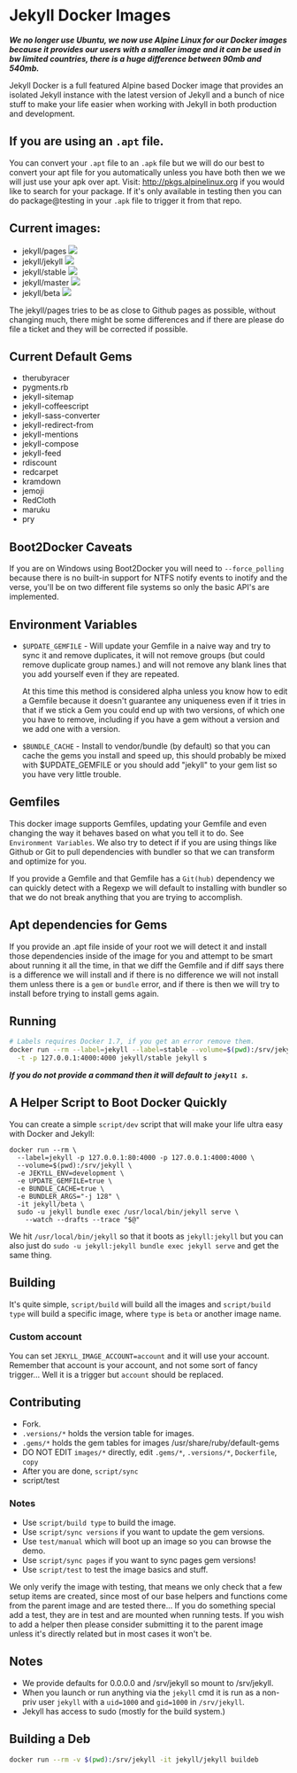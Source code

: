 # Jekyll Docker Images

***We no longer use Ubuntu, we now use Alpine Linux for our Docker images
because it provides our users with a smaller image and it can be used in bw
limited countries, there is a huge difference between 90mb and 540mb.***

Jekyll Docker is a full featured Alpine based Docker image that provides an
isolated Jekyll instance with the latest version of Jekyll and a bunch of nice
stuff to make your life easier when working with Jekyll in both production
and development.

## If you are using an `.apt` file.

You can convert your `.apt` file to an `.apk` file but we will do our best
to convert your apt file for you automatically unless you have both then we
we will just use your apk over apt. Visit: http://pkgs.alpinelinux.org if you
would like to search for your package.  If it's only available in testing
then you can do package@testing in your `.apk` file to trigger it from
that repo.

## Current images:

* jekyll/pages [![](https://badge.imagelayers.io/jekyll/pages:latest.svg)](https://imagelayers.io/?images=jekyll/pages:latest 'Get your own badge on imagelayers.io')
* jekyll/jekyll [![](https://badge.imagelayers.io/jekyll/jekyll:latest.svg)](https://imagelayers.io/?images=jekyll/jekyll:latest 'Get your own badge on imagelayers.io')
* jekyll/stable [![](https://badge.imagelayers.io/jekyll/stable:latest.svg)](https://imagelayers.io/?images=jekyll/stable:latest 'Get your own badge on imagelayers.io')
* jekyll/master [![](https://badge.imagelayers.io/jekyll/master:latest.svg)](https://imagelayers.io/?images=jekyll/master:latest 'Get your own badge on imagelayers.io')
* jekyll/beta [![](https://badge.imagelayers.io/jekyll/beta:latest.svg)](https://imagelayers.io/?images=jekyll/beta:latest 'Get your own badge on imagelayers.io')

The jekyll/pages tries to be as close to Github pages as possible,
without changing much, there might be some differences and if there are please
do file a ticket and they will be corrected if possible.

## Current Default Gems

* therubyracer
* pygments.rb
* jekyll-sitemap
* jekyll-coffeescript
* jekyll-sass-converter
* jekyll-redirect-from
* jekyll-mentions
* jekyll-compose
* jekyll-feed
* rdiscount
* redcarpet
* kramdown
* jemoji
* RedCloth
* maruku
* pry

## Boot2Docker Caveats

If you are on Windows using Boot2Docker you will need to `--force_polling`
because there is no built-in support for NTFS notify events to inotify and the
verse, you'll be on two different file systems so only the basic API's
are implemented.

## Environment Variables

* `$UPDATE_GEMFILE` - Will update your Gemfile in a naive way and try
  to sync it and remove duplicates, it will not remove groups (but could remove
  duplicate group names.) and will not remove any blank lines that you add
  yourself even if they are repeated.

  At this time this method is considered alpha unless you know how to
  edit a Gemfile because it doesn't guarantee any uniqueness even if it tries
  in that if we stick a Gem you could end up with two versions, of which
  one you have to remove, including if you have a gem without a version
  and we add one with a version.

* `$BUNDLE_CACHE` - Install to vendor/bundle (by default) so that
  you can cache the gems you install and speed up, this should probably be
  mixed with $UPDATE_GEMFILE or you should add "jekyll" to your gem
  list so you have very little trouble.

## Gemfiles

This docker image supports Gemfiles, updating your Gemfile and even
changing the way it behaves based on what you tell it to do.  See `Environment
Variables`. We also try to detect if if you are using things like Github or Git
to pull dependencies with bundler so that we can transform and optimize for
you.

If you provide a Gemfile and that Gemfile has a `Git(hub)` dependency we can
quickly detect with a Regexp we will default to installing with bundler so that
we do not break anything that you are trying to accomplish.

## Apt dependencies for Gems

If you provide an .apt file inside of your root we will detect it and
install those dependencies inside of the image for you and attempt to be smart
about running it all the time, in that we diff the Gemfile and if diff says
there is a difference we will install and if there is no difference we will
not install them unless there is a `gem` or `bundle` error, and if there
is then we will try to install before trying to install gems again.

## Running

```sh
# Labels requires Docker 1.7, if you get an error remove them.
docker run --rm --label=jekyll --label=stable --volume=$(pwd):/srv/jekyll \
  -t -p 127.0.0.1:4000:4000 jekyll/stable jekyll s
```

***If you do not provide a command then it will default to `jekyll s`.***

## A Helper Script to Boot Docker Quickly

You can create a simple `script/dev` script that will make your life
ultra easy with Docker and Jekyll:

```shell
docker run --rm \
  --label=jekyll -p 127.0.0.1:80:4000 -p 127.0.0.1:4000:4000 \
  --volume=$(pwd):/srv/jekyll \
  -e JEKYLL_ENV=development \
  -e UPDATE_GEMFILE=true \
  -e BUNDLE_CACHE=true \
  -e BUNDLER_ARGS="-j 128" \
  -it jekyll/beta \
  sudo -u jekyll bundle exec /usr/local/bin/jekyll serve \
    --watch --drafts --trace "$@"
```

We hit `/usr/local/bin/jekyll` so that it boots as `jekyll:jekyll` but you
can also just do `sudo -u jekyll:jekyll bundle exec jekyll serve` and get the
same thing.

## Building

It's quite simple, `script/build` will build all the images and
`script/build type` will build a specific image, where `type` is `beta` or
another image name.

### Custom account

You can set `JEKYLL_IMAGE_ACCOUNT=account` and it will use your account.
Remember that account is your account, and not some sort of fancy trigger...
Well it is a trigger but `account` should be replaced.

## Contributing

* Fork.
* `.versions/*` holds the version table for images.
* `.gems/*` holds the gem tables for images /usr/share/ruby/default-gems
* DO NOT EDIT `images/*` directly, edit `.gems/*`, `.versions/*`, `Dockerfile`, `copy`
* After you are done, `script/sync`
* script/test

### Notes

* Use `script/build type` to build the image.
* Use `script/sync versions` if you want to update the gem versions.
* Use `test/manual` which will boot up an image so you can browse the demo.
* Use `script/sync pages` if you want to sync pages gem versions!
* Use `script/test` to test the image basics and stuff.

We only verify the image with testing, that means we only check that a few
setup items are created, since most of our base helpers and functions come from
the parent image and are tested there... If you do something special add a
test, they are in test and are mounted when running tests.  If you wish to add
a helper then please consider submitting it to the parent image unless it's
directly related but in most cases it won't be.

## Notes
  * We provide defaults for 0.0.0.0 and /srv/jekyll so mount to /srv/jekyll.
  * When you launch or run anything via the `jekyll` cmd it is run as a non-priv
    user `jekyll` with a `uid=1000` and `gid=1000` in `/srv/jekyll`.
  * Jekyll has access to sudo (mostly for the build system.)

## Building a Deb

```sh
docker run --rm -v $(pwd):/srv/jekyll -it jekyll/jekyll buildeb
```
